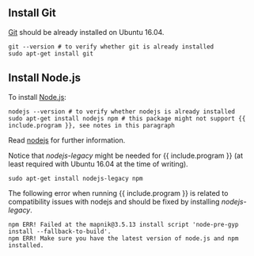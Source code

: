 ## Install Git

[Git](https://git-scm.com/) should be already installed on Ubuntu 16.04.

    git --version # to verify whether git is already installed
    sudo apt-get install git

## Install Node.js

To install [Node.js](https://nodejs.org/en/):

    nodejs --version # to verify whether nodejs is already installed
    sudo apt-get install nodejs npm # this package might not support {{ include.program }}, see notes in this paragraph

Read [nodejs](https://nodejs.org/en/download/) for further information.

Notice that *nodejs-legacy* might be needed for {{ include.program }} (at least required with Ubuntu 16.04 at the time of writing).

```
sudo apt-get install nodejs-legacy npm
```

The following error when running {{ include.program }} is related to compatibility issues with nodejs and should be fixed by installing *nodejs-legacy*.

```
npm ERR! Failed at the mapnik@3.5.13 install script 'node-pre-gyp install --fallback-to-build'.
npm ERR! Make sure you have the latest version of node.js and npm installed.
```